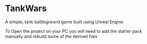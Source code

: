 # TankWars
A simple, tank battleground game built using Unreal Engine

To Open the project on your PC you will need to add the starter pack manually and rebuild some of the derived files

